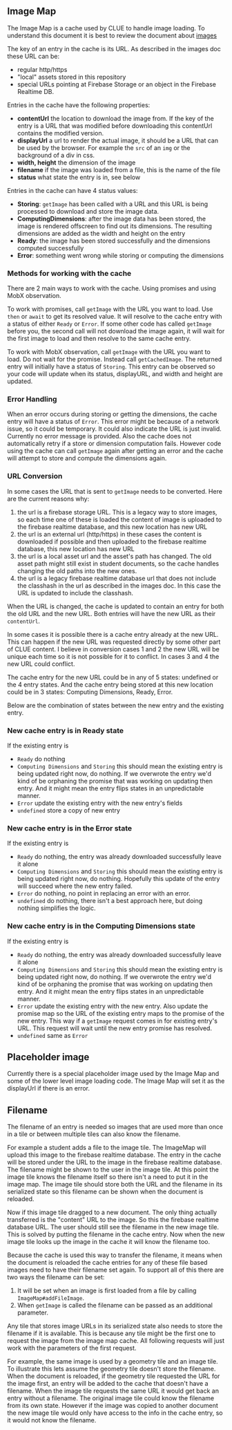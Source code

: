 ## Image Map

The Image Map is a cache used by CLUE to handle image loading. To understand this document it is best to review the document about [images](images.md)

The key of an entry in the cache is its URL. As described in the images doc these URL can be:
- regular http/https
- "local" assets stored in this repository
- special URLs pointing at Firebase Storage or an object in the Firebase Realtime DB.

Entries in the cache have the following properties:
- **contentUrl** the location to download the image from. If the key of the entry is a URL that was modified before downloading this contentUrl contains the modified version.
- **displayUrl** a url to render the actual image, it should be a URL that can be used by the browser. For example the `src` of an `img` or the background of a div in css.
- **width, height** the dimension of the image
- **filename** if the image was loaded from a file, this is the name of the file
- **status** what state the entry is in, see below

Entries in the cache can have 4 status values:
- **Storing**: `getImage` has been called with a URL and this URL is being processed to download and store the image data.
- **ComputingDimensions**: after the image data has been stored, the image is rendered offscreen to find out its dimensions. The resulting dimensions are added as the width and height on the entry
- **Ready**: the image has been stored successfully and the dimensions computed successfully
- **Error**: something went wrong while storing or computing the dimensions

### Methods for working with the cache

There are 2 main ways to work with the cache. Using promises and using MobX observation.

To work with promises, call `getImage` with the URL you want to load. Use `then` or `await` to get its resolved value. It will resolve to the cache entry with a status of either `Ready` or `Error`.  If some other code has called `getImage` before you, the second call will not download the image again, it will wait for the first image to load and then resolve to the same cache entry.

To work with MobX observation, call `getImage` with the URL you want to load. Do not wait for the promise. Instead call `getCachedImage`. The returned entry will initially have a status of `Storing`. This entry can be observed so your code will update when its status, displayURL, and width and height are updated.

### Error Handling

When an error occurs during storing or getting the dimensions, the cache entry will have a status of `Error`.
This error might be because of a network issue, so it could be temporary. It could also indicate the URL is just invalid. Currently no error message is provided. Also the cache does not automatically retry if a store or dimension computation fails.  However code using the cache can call `getImage` again after getting an error and the cache will attempt to store and compute the dimensions again.

### URL Conversion

In some cases the URL that is sent to `getImage` needs to be converted. Here are the current reasons why:
1. the url is a firebase storage URL. This is a legacy way to store images, so each time one of these is loaded the content of image is uploaded to the firebase realtime database, and this new location has new URL
2. the url is an external url (http/https) in these cases the content is downloaded if possible and then uploaded to the firebase realtime database, this new location has new URL
3. the url is a local asset url and the asset's path has changed. The old asset path might still exist in student documents, so the cache handles changing the old paths into the new ones.
4. the url is a legacy firebase realtime database url that does not include the classhash in the url as described in the images doc. In this case the URL is updated to include the classhash.

When the URL is changed, the cache is updated to contain an entry for both the old URL and the new URL. Both entries will have the new URL as their `contentUrl`.

In some cases it is possible there is a cache entry already at the new URL. This can happen if the new URL was requested directly by some other part of CLUE content. I believe in conversion cases 1 and 2 the new URL will be unique each time so it is not possible for it to conflict. In cases 3 and 4 the new URL could conflict. 

The cache entry for the new URL could be in any of 5 states: undefined or the 4 entry states. And the cache entry being stored at this new location could be in 3 states: Computing Dimensions, Ready, Error. 

Below are the combination of states between the new entry and the existing entry. 

### New cache entry is in Ready state
If the existing entry is 
- `Ready` do nothing
- `Computing Dimensions` and `Storing` this should mean the existing entry is being updated right now, do nothing. If we overwrote the entry we'd kind of be orphaning the promise that was working on updating then entry. And it might mean the entry flips states in an unpredictable manner.
- `Error` update the existing entry with the new entry's fields
- `undefined` store a copy of new entry

### New cache entry is in the Error state
If the existing entry is 
- `Ready` do nothing, the entry was already downloaded successfully leave it alone
- `Computing Dimensions` and `Storing` this should mean the existing entry is being updated right now, do nothing. Hopefully this update of the entry will succeed where the new entry failed.
- `Error` do nothing, no point in replacing an error with an error.
- `undefined` do nothing, there isn't a best approach here, but doing nothing simplifies the logic.

### New cache entry is in the Computing Dimensions state
If the existing entry is 
- `Ready` do nothing, the entry was already downloaded successfully leave it alone
- `Computing Dimensions` and `Storing` this should mean the existing entry is being updated right now, do nothing. If we overwrote the entry we'd kind of be orphaning the promise that was working on updating then entry. And it might mean the entry flips states in an unpredictable manner.
- `Error` update the existing entry with the new entry. Also update the promise map so the URL of the existing entry maps to the promise of the new entry. This way if a `getImage` request comes in for existing entry's URL. This request will wait until the new entry promise has resolved.
- `undefined` same as `Error`

## Placeholder image

Currently there is a special placeholder image used by the Image Map and some of the lower level image loading code. The Image Map will set it as the displayUrl if there is an error.

## Filename

The filename of an entry is needed so images that are used more than once in a tile or between multiple tiles can also know the filename. 

For example a student adds a file to the image tile. The ImageMap will upload this image to the firebase realtime database. The entry in the cache will be stored under the URL to the image in the firebase realtime database. The filename might be shown to the user in the image tile. At this point the image tile knows the filename itself so there isn't a need to put it in the image map.  The image tile should store both the URL and the filename in its serialized state so this filename can be shown when the document is reloaded.

Now if this image tile dragged to a new document. The only thing actually transferred is the "content" URL to the image. So this the firebase realtime database URL. The user should still see the filename in the new image tile. This is solved by putting the filename in the cache entry. Now when the new image tile looks up the image in the cache it will know the filename too. 

Because the cache is used this way to transfer the filename, it means when the document is reloaded the cache entries for any of these file based images need to have their filename set again. To support all of this there are two ways the filename can be set:

1. It will be set when an image is first loaded from a file by calling `ImageMap#addFileImage`. 
2. When `getImage` is called the filename can be passed as an additional parameter.

Any tile that stores image URLs in its serialized state also needs to store the filename if it is available. This is because any tile might be the first one to request the image from the image map cache. All following requests will just work with the parameters of the first request. 

For example, the same image is used by a geometry tile and an image tile. To illustrate this lets assume the geometry tile doesn't store the filename. When the document is reloaded, if the geometry tile requested the URL for the image first, an entry will be added to the cache that doesn't have a filename. When the image tile requests the same URL it would get back an entry without a filename. The original image tile could know the filename from its own state. However if the image was copied to another document the new image tile would only have access to the info in the cache entry, so it would not know the filename.
